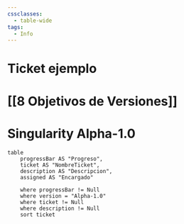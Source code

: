 ```yaml
---
cssclasses:
  - table-wide
tags:
  - Info
---
```

# Ticket ejemplo

# [[8 Objetivos de Versiones]]

# Singularity Alpha-1.0

```dataview
table
	progressBar AS "Progreso",	
	ticket AS "NombreTicket",
	description AS "Descripcion",
	assigned AS "Encargado"
	
	where progressBar != Null
	where version = "Alpha-1.0"
	where ticket != Null
	where description != Null
	sort ticket
```

